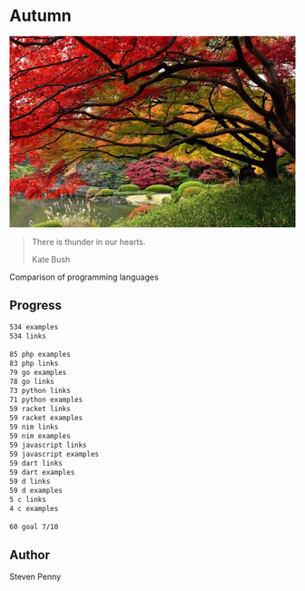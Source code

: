 # Autumn

![hero](docs/image.jpg)

> There is thunder in our hearts.
>
> Kate Bush

Comparison of programming languages

## Progress

~~~
534 examples
534 links

85 php examples
83 php links
79 go examples
78 go links
73 python links
71 python examples
59 racket links
59 racket examples
59 nim links
59 nim examples
59 javascript links
59 javascript examples
59 dart links
59 dart examples
59 d links
59 d examples
5 c links
4 c examples

60 goal 7/10
~~~

## Author

Steven Penny
